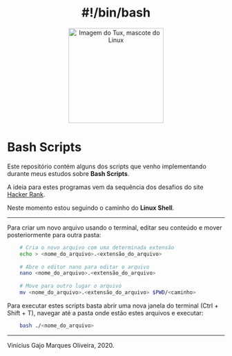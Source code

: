 <h1 align="center">#!/bin/bash</h1>

<p align="center">
	<img src="https://image.flaticon.com/icons/svg/25/25719.svg?sanitize=true" alt="Imagem do Tux, mascote do Linux" title="Mascote do Linux" width="220" />
</p>

# Bash Scripts

Este repositório contém alguns dos scripts que venho implementando durante meus estudos sobre **Bash Scripts**.

A ideia para estes programas vem da sequência dos desafios do site <a href="https://www.hackerrank.com">Hacker Rank<a>.

Neste momento estou seguindo o caminho do **Linux Shell**.

---

Para criar um novo arquivo usando o terminal, editar seu conteúdo e mover posteriormente para outra pasta:

```bash
	# Cria o novo arquivo com uma determinada extensão
	echo > <nome_do_arquivo>.<extensão_do_arquivo>
	
	# Abre o editor nano para editar o arquivo
	nano <nome_do_arquivo>.<extensão_do_arquivo>
	
	# Move para outro lugar o arquivo
	mv <nome_do_arquivo>.<extensão_do_arquivo> $PWD/<caminho>
```

Para executar estes scripts basta abrir uma nova janela do terminal (Ctrl + Shift + T), navegar até a pasta onde estão estes arquivos e executar:

```bash
	bash ./<nome_do_arquivo>
```

---

Vinícius Gajo Marques Oliveira, 2020.
